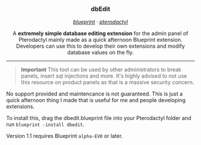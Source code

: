 <h3 align="center">dbEdit</h3>

<p align="center"><i>
  <a href="https://github.com/teamblueprint/main">blueprint</a> · 
  <a href="https://github.com/pterodactyl/panel">pterodactyl</a>
</i></p>



<p align="center">A <b>extremely simple database editing extension</b> for the admin panel of Pterodactyl mainly made as a quick afternoon Blueprint extension. Developers can use this to develop their own extensions and modify database values on the fly.</p>

---

> **Important**
> This tool can be used by other administrators to break panels, insert sql injections and more. It's highly advised to not use this resource on product panels as that is a massive security concern.

No support provided and maintencance is not guaranteed. This is just a quick afternoon thing I made that is useful for me and people developing extensions.

To install this, drag the dbedit.blueprint file into your Pterodactyl folder and run `blueprint -install dbedit`.

Version 1.1 requires Blueprint `alpha-EV0` or later.
